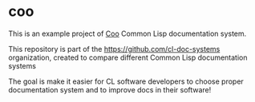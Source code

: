 # coo

This is an example project of [Coo](https://github.com/fisxoj/coo) Common Lisp documentation system.

This repository is part of the https://github.com/cl-doc-systems organization, created to compare different Common Lisp documentation systems

The goal is make it easier for CL software developers to choose proper documentation system and to improve docs in their software!
